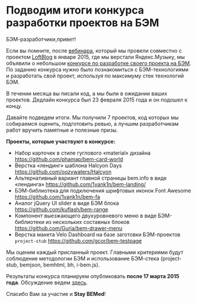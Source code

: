 # Подводим итоги конкурса разработки проектов на БЭМ

БЭМ-разработчики,привет!

Если вы помните, после [вебинара](https://ru.bem.info/talks/loftschool-music-2015/), который мы провели совместно с проектом [LoftBlog](http://loftblog.ru/) в январе 2015, где мы верстали Яндекс.Музыку, мы объявили о небольшом [конкурсе по разработке своего проекта на БЭМ](https://ru.bem.info/forum/issues/193/). По заданию конкурса нужно было познакомиться с БЭМ-технологиями и разработать свой проект, используя по максимуму стек технологий БЭМ. 

В течении месяца вы писали код, а мы были в ожидании ваших проектов. Дедлайн конкурса был 23 февраля 2015 года и он подошел к концу. 

Давайте подведем итоги. Мы получили 7 проектов, код которых мы собираемся оценить, подготовить ревью, а лучшим разработчикам работ вручить памятные и полезные призы. 

**Проекты, которые участвуют в конкурсе:**
* Набор карточек в стиле гуглового «material» дизайна https://github.com/phamap/bem-card-world
* Верстка «лендинг» шаблона Halcyon Days https://github.com/oozywaters/Halcyon
* Альтернативный вариант главной страницы bem.info в виде «лендинга» https://github.com/1vank1n/bem-landing/
* БЭМ-библиотека для подключения шрифтовых иконок Font Awesome https://github.com/1vank1n/bem-fa
* Аналог jQuery UI slider в виде БЭМ блока https://github.com/kuflash/bem-range
* Компонент выезжающего двухуровневого меню в виде БЭМ-библиотеки из нескольких составных блоков https://github.com/Guria/bem-drawer-menu
* Верстка макета Velo Dashboard на базе заготовки БЭМ-проектов `project-stub` https://github.com/gcor/bem-testpage

Мы оценим каждый присланный проект. Главными критериями будут соблюдение методологии БЭМ и использование БЭМ-стека (project-stub, bemjson, bemhtml, bh, i-bem.js). 

Результаты конкурса планируем опубликовать **после 17 марта 2015 года**. Обсуждение ведем [здесь](https://ru.bem.info/forum/issues/253/).

Спасибо Вам за участие и **Stay BEMed**!
